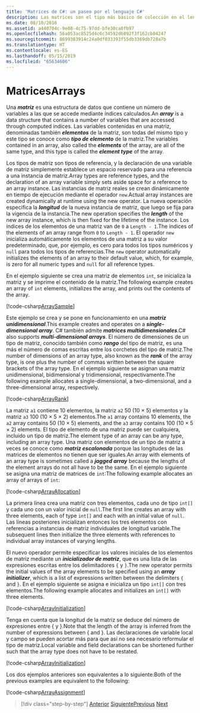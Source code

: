 ```yaml
---
title: 'Matrices de C#: un paseo por el lenguaje C#'
description: Las matrices son el tipo más básico de colección en el lenguaje C#.
ms.date: 08/10/2016
ms.assetid: a440704c-9e88-4c75-97dd-bfe30ca0fb97
ms.openlocfilehash: 56a053ac8525d4c6c34592d6092f3f162cb04247
ms.sourcegitcommit: 8699383914c24a0df033393f55db3369db728a7b
ms.translationtype: HT
ms.contentlocale: es-ES
ms.lasthandoff: 05/15/2019
ms.locfileid: "65634606"
---
```

# <a name="arrays"></a><span data-ttu-id="f89b6-103">Matrices</span><span class="sxs-lookup"><span data-stu-id="f89b6-103">Arrays</span></span>

<span data-ttu-id="f89b6-104">Una ***matriz*** es una estructura de datos que contiene un número de variables a las que se accede mediante índices calculados.</span><span class="sxs-lookup"><span data-stu-id="f89b6-104">An ***array*** is a data structure that contains a number of variables that are accessed through computed indices.</span></span> <span data-ttu-id="f89b6-105">Las variables contenidas en una matriz, denominadas también ***elementos*** de la matriz, son todas del mismo tipo y este tipo se conoce como ***tipo de elemento*** de la matriz.</span><span class="sxs-lookup"><span data-stu-id="f89b6-105">The variables contained in an array, also called the ***elements*** of the array, are all of the same type, and this type is called the ***element type*** of the array.</span></span>

<span data-ttu-id="f89b6-106">Los tipos de matriz son tipos de referencia, y la declaración de una variable de matriz simplemente establece un espacio reservado para una referencia a una instancia de matriz.</span><span class="sxs-lookup"><span data-stu-id="f89b6-106">Array types are reference types, and the declaration of an array variable simply sets aside space for a reference to an array instance.</span></span> <span data-ttu-id="f89b6-107">Las instancias de matriz reales se crean dinámicamente en tiempo de ejecución mediante el operador `new`.</span><span class="sxs-lookup"><span data-stu-id="f89b6-107">Actual array instances are created dynamically at runtime using the new operator.</span></span> <span data-ttu-id="f89b6-108">La nueva operación especifica la ***longitud*** de la nueva instancia de matriz, que luego se fija para la vigencia de la instancia.</span><span class="sxs-lookup"><span data-stu-id="f89b6-108">The new operation specifies the ***length*** of the new array instance, which is then fixed for the lifetime of the instance.</span></span> <span data-ttu-id="f89b6-109">Los índices de los elementos de una matriz van de `0` a `Length - 1`.</span><span class="sxs-lookup"><span data-stu-id="f89b6-109">The indices of the elements of an array range from `0` to `Length - 1`.</span></span> <span data-ttu-id="f89b6-110">El operador `new` inicializa automáticamente los elementos de una matriz a su valor predeterminado, que, por ejemplo, es cero para todos los tipos numéricos y `null` para todos los tipos de referencias.</span><span class="sxs-lookup"><span data-stu-id="f89b6-110">The `new` operator automatically initializes the elements of an array to their default value, which, for example, is zero for all numeric types and `null` for all reference types.</span></span>

<span data-ttu-id="f89b6-111">En el ejemplo siguiente se crea una matriz de elementos `int`, se inicializa la matriz y se imprime el contenido de la matriz.</span><span class="sxs-lookup"><span data-stu-id="f89b6-111">The following example creates an array of `int` elements, initializes the array, and prints out the contents of the array.</span></span>

[!code-csharp[ArraySample](../../../samples/snippets/csharp/tour/arrays/Program.cs#L3-L18)]

<span data-ttu-id="f89b6-112">Este ejemplo se crea y se pone en funcionamiento en una ***matriz unidimensional***.</span><span class="sxs-lookup"><span data-stu-id="f89b6-112">This example creates and operates on a ***single-dimensional array***.</span></span> <span data-ttu-id="f89b6-113">C# también admite ***matrices multidimensionales***.</span><span class="sxs-lookup"><span data-stu-id="f89b6-113">C# also supports ***multi-dimensional arrays***.</span></span> <span data-ttu-id="f89b6-114">El número de dimensiones de un tipo de matriz, conocido también como ***rango*** del tipo de matriz, es una más el número de comas escritas entre los corchetes del tipo de matriz.</span><span class="sxs-lookup"><span data-stu-id="f89b6-114">The number of dimensions of an array type, also known as the ***rank*** of the array type, is one plus the number of commas written between the square brackets of the array type.</span></span> <span data-ttu-id="f89b6-115">En el ejemplo siguiente se asignan una matriz unidimensional, bidimensional y tridimensional, respectivamente.</span><span class="sxs-lookup"><span data-stu-id="f89b6-115">The following example allocates a single-dimensional, a two-dimensional, and a three-dimensional array, respectively.</span></span>

[!code-csharp[ArrayRank](../../../samples/snippets/csharp/tour/arrays/Program.cs#L24-L26)]

<span data-ttu-id="f89b6-116">La matriz `a1` contiene 10 elementos, la matriz `a2` 50 (10 × 5) elementos y la matriz `a3` 100 (10 × 5 × 2) elementos.</span><span class="sxs-lookup"><span data-stu-id="f89b6-116">The `a1` array contains 10 elements, the `a2` array contains 50 (10 × 5) elements, and the `a3` array contains 100 (10 × 5 × 2) elements.</span></span>
<span data-ttu-id="f89b6-117">El tipo de elemento de una matriz puede ser cualquiera, incluido un tipo de matriz.</span><span class="sxs-lookup"><span data-stu-id="f89b6-117">The element type of an array can be any type, including an array type.</span></span> <span data-ttu-id="f89b6-118">Una matriz con elementos de un tipo de matriz a veces se conoce como ***matriz escalonada*** porque las longitudes de las matrices de elementos no tienen que ser iguales.</span><span class="sxs-lookup"><span data-stu-id="f89b6-118">An array with elements of an array type is sometimes called a ***jagged array*** because the lengths of the element arrays do not all have to be the same.</span></span> <span data-ttu-id="f89b6-119">En el ejemplo siguiente se asigna una matriz de matrices de `int`:</span><span class="sxs-lookup"><span data-stu-id="f89b6-119">The following example allocates an array of arrays of `int`:</span></span>

[!code-csharp[ArrayAllocation](../../../samples/snippets/csharp/tour/arrays/Program.cs#L31-L34)]

<span data-ttu-id="f89b6-120">La primera línea crea una matriz con tres elementos, cada uno de tipo `int[]` y cada uno con un valor inicial de `null`.</span><span class="sxs-lookup"><span data-stu-id="f89b6-120">The first line creates an array with three elements, each of type `int[]` and each with an initial value of `null`.</span></span> <span data-ttu-id="f89b6-121">Las líneas posteriores inicializan entonces los tres elementos con referencias a instancias de matriz individuales de longitud variable.</span><span class="sxs-lookup"><span data-stu-id="f89b6-121">The subsequent lines then initialize the three elements with references to individual array instances of varying lengths.</span></span>

<span data-ttu-id="f89b6-122">El nuevo operador permite especificar los valores iniciales de los elementos de matriz mediante un ***inicializador de matriz***, que es una lista de las expresiones escritas entre los delimitadores `{` y `}`.</span><span class="sxs-lookup"><span data-stu-id="f89b6-122">The new operator permits the initial values of the array elements to be specified using an ***array initializer***, which is a list of expressions written between the delimiters `{` and `}`.</span></span> <span data-ttu-id="f89b6-123">En el ejemplo siguiente se asigna e inicializa un tipo `int[]` con tres elementos.</span><span class="sxs-lookup"><span data-stu-id="f89b6-123">The following example allocates and initializes an `int[]` with three elements.</span></span>

[!code-csharp[ArrayInitialization](../../../samples/snippets/csharp/tour/arrays/Program.cs#L39-L39)]

<span data-ttu-id="f89b6-124">Tenga en cuenta que la longitud de la matriz se deduce del número de expresiones entre { y }.</span><span class="sxs-lookup"><span data-stu-id="f89b6-124">Note that the length of the array is inferred from the number of expressions between { and }.</span></span> <span data-ttu-id="f89b6-125">Las declaraciones de variable local y campo se pueden acortar más para que así no sea necesario reformular el tipo de matriz.</span><span class="sxs-lookup"><span data-stu-id="f89b6-125">Local variable and field declarations can be shortened further such that the array type does not have to be restated.</span></span>

[!code-csharp[ArrayInitialization](../../../samples/snippets/csharp/tour/arrays/Program.cs#L44-L44)]

<span data-ttu-id="f89b6-126">Los dos ejemplos anteriores son equivalentes a lo siguiente:</span><span class="sxs-lookup"><span data-stu-id="f89b6-126">Both of the previous examples are equivalent to the following:</span></span>

[!code-csharp[ArrayAssignment](../../../samples/snippets/csharp/tour/arrays/Program.cs#L49-L53)]

>[!div class="step-by-step"]
><span data-ttu-id="f89b6-127">[Anterior](structs.md)
>[Siguiente](interfaces.md)</span><span class="sxs-lookup"><span data-stu-id="f89b6-127">[Previous](structs.md)
[Next](interfaces.md)</span></span>
